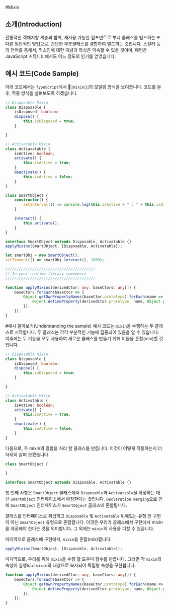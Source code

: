 #Mixin

## 소개(Introduction)
전통적인 객쳬지향 계층과 함께, 재사용 가능한 컴포넌트로 부터 클래스를 빌드하는 또 다른 일반적인 방법으로, 간단한 부분클래스를 결합하여 빌드하는 것입니다. 스칼라 등의 언어를 통해서, 믹스인에 대한 개념과 특성은 익숙할 수 있을 것이며, 패턴은 JavaScript 커뮤니티에서도 어느 정도의 인기를 얻었습니다.

## 예시 코드(Code Sample)
아래 코드에서는 `TypeScript`에서 ￿`￿mixin￿￿`의 모델링 방식을 보여줍니다. 코드를 본 후, 작동 방식을 살펴보도록 하겠습니다.
```ts
// Disposable Mixin
class Disposable {
    isDisposed: boolean;
    dispose() {
        this.isDisposed = true;
    }

}

// Activatable Mixin
class Actiavatable {
    isActive: boolean;
    activate() {
        this.isActive = true;
    }
    deactivate() {
        this.isActive = false;
    }
}

class SmartObject {
    constructor() {
        setInterval(() => console.log(this.isActive + " : " + this.isDisposed), 500);
    }

    interact() {
        this.activate();
    }
}

interface SmartObject extends Disposable, Activatable {}
applyMixins(SmartObject, [Disposable, Activatable]);

let smartObj = new SmartObject();
setTimeout(() => smartObj.interact(), 1000);

////////////////////////////////////////
// In your runtime library somewhere
////////////////////////////////////////

function applyMixins(derivedCtor: any, baseCtors: any[]) {
    baseCtors.forEach(baseCtor => {
        Object.getOwnPropertyNames(baseCtor.prototype).forEach(name => {
            Object.defineProperty(derivedCtor.prototype, name, Object.getOwnPropertyDescriptor(baseCtor.prototype, name));
        });
    });
}
```

#예시 알아보기(Understanding the sample)
예시 코드는 `mixin`을 수행하는 두 클래스로 시작합니다. 두 클래스는 각각 부분적인 기능에 집중되어 있음을 알 수 있습니다. 이후에는 두 기능을 모두 사용하여 새로운 클래스를 만들기 위해 이들을 혼합(mix)할 것입니다.

```ts
// Disposable Mixin
class Disposable {
    isDisposed: boolean;
    dispose() {
        this.isDisposed = true;
    }

}

// Activatable Mixin
class Activatable {
    isActive: boolean;
    activate() {
        this.isActive = true;
    }
    deactivate() {
        this.isActive = false;
    }
}
```

다음으로, 두 mixin의 결합을 처리 할 클래스를 만듭니다. 이것이 어떻게 작동하는지 더 자세히 살펴 보겠습니다.
```ts
class SmartObject {
    ...
}

interface SmartObject extends Disposable, Activatable {}
```
첫 번째 사항은 `SmartObject` 클래스에서 `Disposable`과 `Activatable`을 확장하는 대신 `SmartObject` 인터페이스에서 확장한다는 것입니다. `Declaration merging`으로 인해 `SmartObject` 인터페이스가 `SmartObject` 클래스에 혼합됩니다.

클래스를 인터페이스로 취급하고 `Disposable` 및 `Activatable` 뒤에있는 유형 만 구현이 아닌 `SmartObject` 유형으로 혼합합니다. 이것은 우리가 클래스에서 구현에서 mixin을 제공해야 한다는 것을 의미합니다. 그 외에는 `mixin`의 사용을 피할 수 있습니다.

마지막으로 클래스에 구현에서, `mixin`을 혼합(mix)합니다.
```ts
applyMixins(SmartObject, [Disposable, Activatable]);
```
마지막으로, 우리를 위해 `mixin`을 수행 할 도우미 함수를 만듭니다. 그러면 각 `mixin`의 속성이 실행되고 `mixin`의 대상으로 복사되어 독립형 속성을 구현합니다.
```ts
function applyMixins(derivedCtor: any, baseCtors: any[]) {
    baseCtors.forEach(baseCtor => {
        Object.getOwnPropertyNames(baseCtor.prototype).forEach(name => {
            Object.defineProperty(derivedCtor.prototype, name, Object.getOwnPropertyDescriptor(baseCtor.prototype, name));
        });
    });
}
```